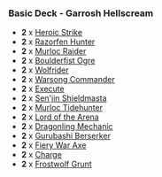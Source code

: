 ### Basic Deck - Garrosh Hellscream

* **2** x [Heroic Strike](http://www.hearthpwn.com/cards/1-heroic-strike)
* **2** x [Razorfen Hunter](http://www.hearthpwn.com/cards/47-razorfen-hunter)
* **2** x [Murloc Raider](http://www.hearthpwn.com/cards/55-murloc-raider)
* **2** x [Boulderfist Ogre](http://www.hearthpwn.com/cards/60-boulderfist-ogre)
* **2** x [Wolfrider](http://www.hearthpwn.com/cards/174-wolfrider)
* **2** x [Warsong Commander](http://www.hearthpwn.com/cards/193-warsong-commander)
* **2** x [Execute](http://www.hearthpwn.com/cards/227-execute)
* **2** x [Sen'jin Shieldmasta](http://www.hearthpwn.com/cards/326-senjin-shieldmasta)
* **2** x [Murloc Tidehunter](http://www.hearthpwn.com/cards/357-murloc-tidehunter)
* **2** x [Lord of the Arena](http://www.hearthpwn.com/cards/414-lord-of-the-arena)
* **2** x [Dragonling Mechanic](http://www.hearthpwn.com/cards/472-dragonling-mechanic)
* **2** x [Gurubashi Berserker](http://www.hearthpwn.com/cards/624-gurubashi-berserker)
* **2** x [Fiery War Axe](http://www.hearthpwn.com/cards/632-fiery-war-axe)
* **2** x [Charge](http://www.hearthpwn.com/cards/646-charge)
* **2** x [Frostwolf Grunt](http://www.hearthpwn.com/cards/663-frostwolf-grunt)
